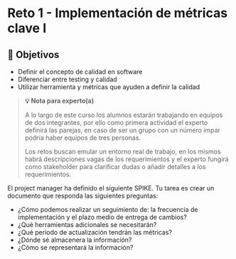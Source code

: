 # Reto 1 - Implementación de métricas clave I

## :dart: Objetivos

- Definir el concepto de calidad en software
- Diferenciar entre testing y calidad
- Utilizar herramienta y métricas que ayuden a definir la calidad

> **💡 Nota para experto(a)**
>
> A lo largo de este curso los alumnos estarán trabajando en equipos de dos integrantes, por ello como primera actividad el experto definirá las parejas, en caso de ser un grupo con un número impar podría haber equipos de tres personas.
>
> Los retos buscan emular un entorno real de trabajo, en los mismos habrá descripciones vagas de los requerimientos y el experto fungirá como stakeholder para clarificar dudas o añadir detalles a los requerimientos.

El project manager ha definido el siguiente SPIKE. Tu tarea es crear un documento que responda las siguientes preguntas:

- ¿Cómo podemos realizar un seguimiento de: la frecuencia de implementación y el plazo medio de entrega de cambios?
- ¿Qué herramientas adicionales se necesitarán?
- ¿Qué periodo de actualización tendrán las métricas?
- ¿Dónde sé almacenera la información?
- ¿Cómo se representará la información?

